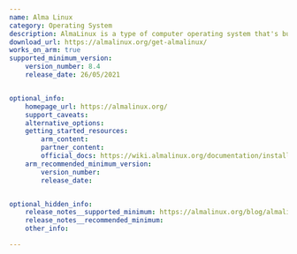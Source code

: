 ```yaml
---
name: Alma Linux
category: Operating System
description: AlmaLinux is a type of computer operating system that's built and supported by a community, aiming to be stable and dependable for businesses and other users.
download_url: https://almalinux.org/get-almalinux/
works_on_arm: true
supported_minimum_version:
    version_number: 8.4
    release_date: 26/05/2021


optional_info:
    homepage_url: https://almalinux.org/
    support_caveats:
    alternative_options:
    getting_started_resources:
        arm_content:
        partner_content:
        official_docs: https://wiki.almalinux.org/documentation/installation-guide.html
    arm_recommended_minimum_version:
        version_number:
        release_date:


optional_hidden_info:
    release_notes__supported_minimum: https://almalinux.org/blog/almalinux-os-8-4-for-arm-aarch64-now-available/
    release_notes__recommended_minimum:
    other_info:

---
```

